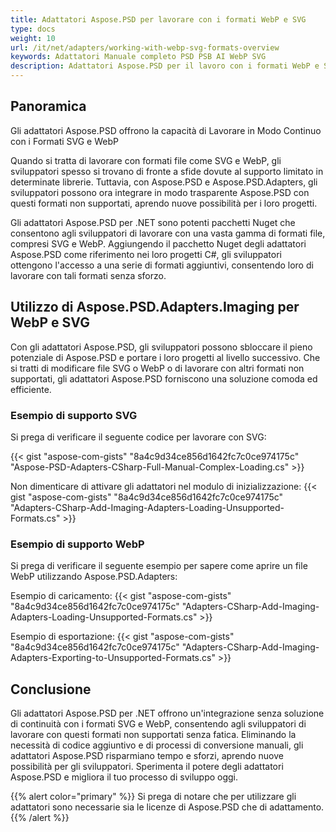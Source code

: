 ```yaml
---
title: Adattatori Aspose.PSD per lavorare con i formati WebP e SVG
type: docs
weight: 10
url: /it/net/adapters/working-with-webp-svg-formats-overview
keywords: Adattatori Manuale completo PSD PSB AI WebP SVG
description: Adattatori Aspose.PSD per il lavoro con i formati WebP e SVG
---
```


## Panoramica

Gli adattatori Aspose.PSD offrono la capacità di Lavorare in Modo Continuo con i Formati SVG e WebP

Quando si tratta di lavorare con formati file come SVG e WebP, gli sviluppatori spesso si trovano di fronte a sfide dovute al supporto limitato in determinate librerie. Tuttavia, con Aspose.PSD e Aspose.PSD.Adapters, gli sviluppatori possono ora integrare in modo trasparente Aspose.PSD con questi formati non supportati, aprendo nuove possibilità per i loro progetti.

Gli adattatori Aspose.PSD per .NET sono potenti pacchetti Nuget che consentono agli sviluppatori di lavorare con una vasta gamma di formati file, compresi SVG e WebP. Aggiungendo il pacchetto Nuget degli adattatori Aspose.PSD come riferimento nei loro progetti C#, gli sviluppatori ottengono l'accesso a una serie di formati aggiuntivi, consentendo loro di lavorare con tali formati senza sforzo.

## Utilizzo di Aspose.PSD.Adapters.Imaging per WebP e SVG

Con gli adattatori Aspose.PSD, gli sviluppatori possono sbloccare il pieno potenziale di Aspose.PSD e portare i loro progetti al livello successivo. Che si tratti di modificare file SVG o WebP o di lavorare con altri formati non supportati, gli adattatori Aspose.PSD forniscono una soluzione comoda ed efficiente.

### Esempio di supporto SVG
Si prega di verificare il seguente codice per lavorare con SVG:

{{< gist "aspose-com-gists" "8a4c9d34ce856d1642fc7c0ce974175c" "Aspose-PSD-Adapters-CSharp-Full-Manual-Complex-Loading.cs" >}}

Non dimenticare di attivare gli adattatori nel modulo di inizializzazione:
{{< gist "aspose-com-gists" "8a4c9d34ce856d1642fc7c0ce974175c" "Adapters-CSharp-Add-Imaging-Adapters-Loading-Unsupported-Formats.cs" >}}

### Esempio di supporto WebP

Si prega di verificare il seguente esempio per sapere come aprire un file WebP utilizzando Aspose.PSD.Adapters:

Esempio di caricamento:
{{< gist "aspose-com-gists" "8a4c9d34ce856d1642fc7c0ce974175c" "Adapters-CSharp-Add-Imaging-Adapters-Loading-Unsupported-Formats.cs" >}}

Esempio di esportazione:
{{< gist "aspose-com-gists" "8a4c9d34ce856d1642fc7c0ce974175c" "Adapters-CSharp-Add-Imaging-Adapters-Exporting-to-Unsupported-Formats.cs" >}}


## Conclusione

Gli adattatori Aspose.PSD per .NET offrono un'integrazione senza soluzione di continuità con i formati SVG e WebP, consentendo agli sviluppatori di lavorare con questi formati non supportati senza fatica. Eliminando la necessità di codice aggiuntivo e di processi di conversione manuali, gli adattatori Aspose.PSD risparmiano tempo e sforzi, aprendo nuove possibilità per gli sviluppatori. Sperimenta il potere degli adattatori Aspose.PSD e migliora il tuo processo di sviluppo oggi.

{{% alert color="primary" %}}
Si prega di notare che per utilizzare gli adattatori sono necessarie sia le licenze di Aspose.PSD che di adattamento.
{{% /alert %}}
